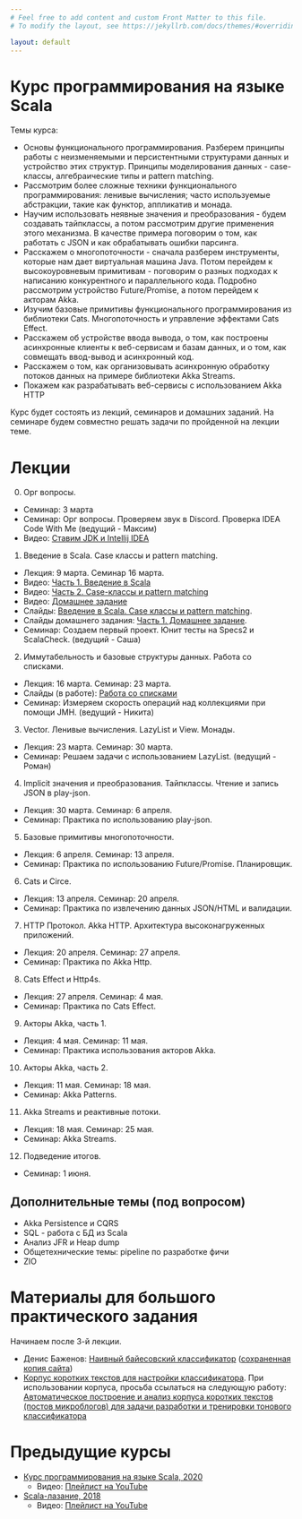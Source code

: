 ```yaml
---
# Feel free to add content and custom Front Matter to this file.
# To modify the layout, see https://jekyllrb.com/docs/themes/#overriding-theme-defaults

layout: default
---
```


# Курс программирования на языке Scala

Темы курса:

* Основы функционального программирования. Разберем принципы работы с неизменяемыми и персистентными структурами данных и устройство этих структур. Принципы моделирования данных - case-классы, алгебраические типы и pattern matching.
* Рассмотрим более сложные техники функционального программирования: ленивые вычисления; часто используемые абстракции, такие как функтор, аппликатив и монада.
* Научим использовать неявные значения и преобразования - будем создавать тайпклассы, а потом рассмотрим другие применения этого механизма. В качестве примера поговорим о том, как работать с JSON и как обрабатывать ошибки парсинга.
* Расскажем о многопоточности - сначала разберем инструменты, которые нам дает виртуальная машина Java. Потом перейдем к высокоуровневым примитивам - поговорим о разных подходах к написанию конкурентного и параллельного кода. Подробно рассмотрим устройство Future/Promise, а потом перейдем к акторам Akka.
* Изучим базовые примитивы функционального программирования из библиотеки Cats. Многопоточность и управление эффектами Cats Effect.
* Расскажем об устройстве ввода вывода, о том, как построены асинхронные клиенты к веб-сервисам и базам данных, и о том, как совмещать ввод-вывод и асинхронный код.
* Расскажем о том, как организовывать асинхронную обработку потоков данных на примере библиотеки Akka Streams.
* Покажем как разрабатывать веб-сервисы с использованием Akka HTTP 

Курс будет состоять из лекций, семинаров и домашних заданий. На семинаре будем совместно решать задачи по пройденной на лекции теме.

# Лекции

0. Орг вопросы. 
  * Семинар: 3 марта
  * Семинар: Орг вопросы. Проверяем звук в Discord. Проверка IDEA Code With Me (ведущий - Максим)
  * Видео: [Ставим JDK и Intellij IDEA](https://www.youtube.com/watch?v=Z6Dgqc3EdXc)
1. Введение в Scala. Case классы и pattern matching. 
  * Лекция: 9 марта. Семинар 16 марта.
  * Видео: [Часть 1. Введение в Scala](https://www.youtube.com/watch?v=HBvd9PjYBcs)
  * Видео: [Часть 2. Case-классы и pattern matching](https://www.youtube.com/watch?v=qF_ARyjz1oU)
  * Видео: [Домашнее задание](https://youtu.be/6h3c6FY6Q9w)
  * Слайды: [Введение в Scala. Case классы и pattern matching](slides/day1.html).
  * Слайды домашнего задания: [Часть 1. Домашнее задание](slides/day1-task.html).
  * Семинар: Создаем первый проект. Юнит тесты на Specs2 и ScalaCheck. (ведущий - Саша)
2. Иммутабельность и базовые структуры данных. Работа со списками. 
  * Лекция: 16 марта. Семинар: 23 марта.
  * Слайды (в работе): [Работа со списками](slides/day2.html)
  * Семинар: Измеряем скорость операций над коллекциями при помощи JMH. (ведущий - Никита)
3. Vector. Ленивые вычисления. LazyList и View. Монады. 
  * Лекция: 23 марта. Семинар: 30 марта.
  * Семинар: Решаем задачи с использованием LazyList. (ведущий - Роман)
4. Implicit значения и преобразования. Тайпклассы. Чтение и запись JSON в play-json. 
  * Лекция: 30 марта. Семинар: 6 апреля.
  * Семинар: Практика по использованию play-json.
5. Базовые примитивы многопоточности. 
  * Лекция: 6 апреля. Семинар: 13 апреля.
  * Семинар: Практика по использованию Future/Promise. Планировщик.
6. Cats и Circe. 
  * Лекция: 13 апреля. Семинар: 20 апреля.
  * Семинар: Практика по извлечению данных JSON/HTML и валидации.
7. HTTP Протокол. Akka HTTP. Архитектура высоконагруженных приложений. 
  * Лекция: 20 апреля. Семинар: 27 апреля.
  * Семинар: Практика по Akka Http.
8. Cats Effect и Http4s.
  * Лекция: 27 апреля. Семинар: 4 мая.
  * Семинар: Практика по Cats Effect.
9. Акторы Akka, часть 1.
  * Лекция: 4 мая. Семинар: 11 мая.
  * Семинар: Практика использования акторов Akka.
10. Акторы Akka, часть 2.
  * Лекция: 11 мая. Семинар: 18 мая.
  * Семинар: Akka Patterns.
11. Akka Streams и реактивные потоки.
  * Лекция: 18 мая. Семинар: 25 мая.
  * Семинар: Akka Streams.
12. Подведение итогов.
  * Семинар: 1 июня.

## Дополнительные темы (под вопросом)

* Akka Persistence и CQRS
* SQL - работа с БД из Scala
* Анализ JFR и Heap dump
* Общетехнические темы: pipeline по разработке фичи
* ZIO

# Материалы для большого практического задания

Начинаем после 3-й лекции.

* Денис Баженов: [Наивный байесовский классификатор](http://bazhenov.me/blog/2012/06/11/naive-bayes.html) ([сохраненная копия сайта](https://github.com/maxcom/bazhenov.github.com))
* [Корпус коротких текстов для настройки классификатора](http://study.mokoron.com/). При использовании корпуса, просьба ссылаться на 
  следующую работу: [Автоматическое построение и анализ корпуса коротких текстов (постов микроблогов) для задачи разработки и тренировки тонового классификатора](https://elibrary.ru/item.asp?id=20399632)

# Предыдущие курсы

* [Курс программирования на языке Scala, 2020](https://maxcom.github.io/scala-course-2020/)
  * Видео: [Плейлист на YouTube](https://youtube.com/playlist?list=PLr3MOSSJVvAFDW8sY3qbowgMa-eFplLcG) 
* [Scala-лазание, 2018](https://maxcom.github.io/scala-course-2018/)
  * Видео: [Плейлист на YouTube](https://youtube.com/playlist?list=PLr3MOSSJVvAF55813OARE-338kx7w-Ebl)
